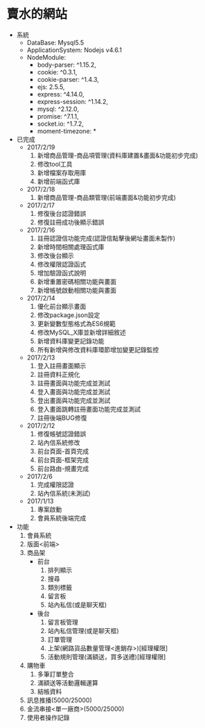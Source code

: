 # 賣水的網站
* 系統
	- DataBase: Mysql5.5
	- ApplicationSystem: Nodejs v4.6.1
	- NodeModule:
		* body-parser: ^1.15.2,
    	* cookie: ^0.3.1,
    	* cookie-parser: ^1.4.3,
    	* ejs: 2.5.5,
    	* express: ^4.14.0,
    	* express-session: ^1.14.2,
    	* mysql: ^2.12.0,
    	* promise: ^7.1.1,
    	* socket.io: ^1.7.2,
    	* moment-timezone: *
* 已完成
	- 2017/2/19
		1.	新增商品管理-商品項管理(資料庫建置&畫面&功能初步完成)
		2.	修改tool工具
		3.	新增檔案存取用庫
		4.	新增前端函式庫
	- 2017/2/18
		1.	新增商品管理-商品類管理(前端畫面&功能初步完成)
	- 2017/2/17
		1.	修復後台認證錯誤
		2.	修復註冊成功後顯示錯誤
	- 2017/2/16
		1.	註冊認證信功能完成(認證信點擊後網址畫面未製作)
		2.	新增時間相關處理函式庫
		3.	修改後台顯示
		4.	修改權限認證函式
		5.	增加驗證函式說明
		6.	新增重置密碼相關功能與畫面
		7.	新增帳號啟動相關功能與畫面
	- 2017/2/14
		1.	優化前台顯示畫面
		2.	修改package.json設定
		3.	更新變數型態格式為ES6規範
		4.	修改MySQL_X庫並新增詳細敘述
		5.	新增資料庫變更記錄功能
		6.	所有新增與修改資料庫環節增加變更記錄監控
	- 2017/2/13
		1.	登入註冊畫面顯示
		2.	註冊資料正規化
		3.	註冊畫面與功能完成並測試
		4.	登入畫面與功能完成並測試
		5.	登出畫面與功能完成並測試
		6.	登入畫面跳轉註冊畫面功能完成並測試
		7.	註冊後端BUG修復
	- 2017/2/12
		1.	修復帳號認證錯誤
		2.	站內信系統修改
		3.	前台頁面-首頁完成
		4.	前台頁面-框架完成
		5.	前台路由-規畫完成
	- 2017/2/6		
		1.	完成權限認證
		2.	站內信系統(未測試)
    - 2017/1/13 	
    	1.	專案啟動
    	2.	會員系統後端完成
* 功能
	1. 會員系統
	2. 版面<前端>
	3. 商品架
		- 前台
			1. 排列顯示
			2. 搜尋
			3. 類別標籤
			4. 留言板
			5. 站內私信(或是聊天框)
		- 後台
			1. 留言板管理
			2. 站內私信管理(或是聊天框)
			3. 訂單管理
			4. 上架(網路貨品數量管理<進銷存>)[經理權限]
			5. 活動規則管理(滿額送，買多送禮)[經理權限]
	4. 購物車
		1. 多筆訂單整合
		2. 滿額送等活動邏輯運算
		3. 結帳資料
	5. 訊息推播(5000/25000)
	6. 金流串接<單一廠商>(5000/25000)
	7. 使用者操作記錄


	